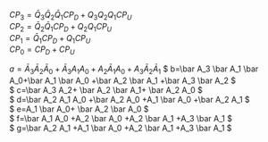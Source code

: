 
$CP_3=\bar Q_3 \bar Q_2 \bar Q_1 CP_D + Q_3Q_2Q_1 CP_U$  
$CP_2=\bar Q_2 \bar Q_1 CP_D + Q_2 Q_1 CP_U$  
$CP_1= \bar Q_1 CP_D + Q_1 CP_U$  
$CP_0= CP_D +CP_U$



$a=\bar A_3 \bar A_2 \bar A_0+\bar A_3 A_1 A_0
+A_2 \bar A_1 A_0+ A_3 \bar A_2 \bar A_1$
$
b=\bar A_3 \bar A_1 \bar A_0+\bar A_1 \bar A_0 
+\bar A_2 \bar A_1 
+\bar A_3 \bar A_2 
$  
$
c=\bar A_3 A_2+ 
\bar A_2 \bar A_1+
\bar A_2  A_0
$  
$
d=\bar A_2 A_1 A_0
+\bar A_2 A_0
+A_1 \bar A_0
+\bar A_2 A_1
$  
$
e=A_1 \bar A_0+
\bar A_2 \bar A_0
$  
$
f=\bar A_1 A_0
+A_2 \bar A_0
+A_2 \bar A_1
+A_3 \bar A_1
$  
$
g=\bar A_2 A_1
+A_1 \bar A_0
+A_2 \bar A_1
+A_3 \bar A_1
$
